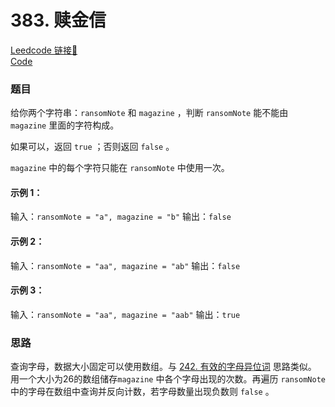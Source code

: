 # 383. 赎金信

[Leedcode 链接🔗](https://leetcode.cn/problems/ransom-note/description/)  
[Code](https://github.com/alstondu/lc/blob/main/383/383.cpp)

### 题目


给你两个字符串：```ransomNote``` 和 ```magazine``` ，判断 ```ransomNote``` 能不能由 ```magazine``` 里面的字符构成。

如果可以，返回 ```true``` ；否则返回 ```false``` 。

```magazine``` 中的每个字符只能在 ```ransomNote``` 中使用一次。

 

#### 示例 1：

输入：```ransomNote = "a", magazine = "b"```
输出：```false```

#### 示例 2：

输入：```ransomNote = "aa", magazine = "ab"```
输出：```false```

#### 示例 3：

输入：```ransomNote = "aa", magazine = "aab"```
输出：```true```

### 思路

查询字母，数据大小固定可以使用数组。与 [242. 有效的字母异位词](https://github.com/alstondu/lc/tree/main/242) 思路类似。 用一个大小为26的数组储存```magazine``` 中各个字母出现的次数。再遍历 ```ransomNote```中的字母在数组中查询并反向计数，若字母数量出现负数则 ```false``` 。
